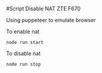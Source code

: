 #Script Disable NAT ZTE  F670

Using puppeteer to emulate browser

To enable nat
```
node run start
```

To disable nat
```
node run stop
```
